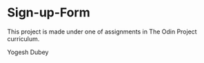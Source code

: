 # Sign-up-Form

This project is made under one of assignments in The Odin Project curriculum. 

Yogesh Dubey